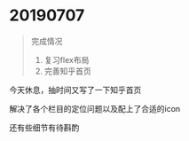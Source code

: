 # 20190707

> 完成情况
>
> 1. 复习flex布局
> 2. 完善知乎首页

今天休息，抽时间又写了一下知乎首页

解决了各个栏目的定位问题以及配上了合适的icon

还有些细节有待斟酌